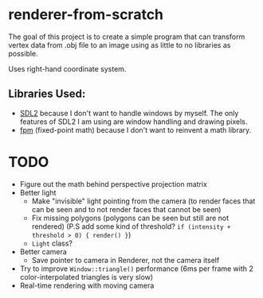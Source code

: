 # renderer-from-scratch

The goal of this project is to create a simple program that can transform vertex data from .obj file to an image using as little to no libraries as possible.

Uses right-hand coordinate system.

## Libraries Used:
- [SDL2](https://www.libsdl.org/) because I don't want to handle windows by myself. The only features of SDL2 I am using are window handling and drawing pixels.
- [fpm](https://github.com/MikeLankamp/fpm) (fixed-point math) because I don't want to reinvent a math library.

# TODO

- Figure out the math behind perspective projection matrix
- Better light
    - Make "invisible" light pointing from the camera (to render faces that can be seen and to not render faces that cannot be seen)
    - Fix missing polygons (polygons can be seen but still are not rendered) (P.S add some kind of threshold? `if (intensity + threshold > 0) { render() }`)
    - `Light` class?
- Better camera
    - Save pointer to camera in Renderer, not the camera itself
- Try to improve `Window::triangle()` performance (6ms per frame with 2 color-interpolated triangles is very slow)
- Real-time rendering with moving camera